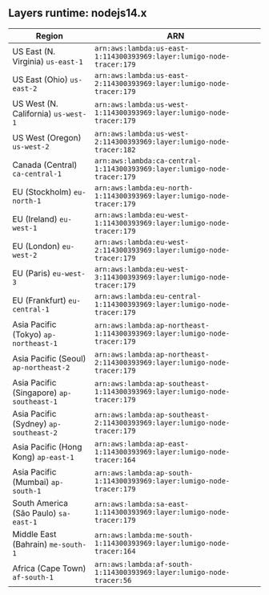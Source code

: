 Layers runtime: nodejs14.x
----
| Region | ARN |
| --- | --- |
|US East (N. Virginia)  `us-east-1`|`arn:aws:lambda:us-east-1:114300393969:layer:lumigo-node-tracer:179`|
|US East (Ohio)  `us-east-2`|`arn:aws:lambda:us-east-2:114300393969:layer:lumigo-node-tracer:179`|
|US West (N. California)  `us-west-1`|`arn:aws:lambda:us-west-1:114300393969:layer:lumigo-node-tracer:179`|
|US West (Oregon)  `us-west-2`|`arn:aws:lambda:us-west-2:114300393969:layer:lumigo-node-tracer:182`|
|Canada (Central)  `ca-central-1`|`arn:aws:lambda:ca-central-1:114300393969:layer:lumigo-node-tracer:179`|
|EU (Stockholm)  `eu-north-1`|`arn:aws:lambda:eu-north-1:114300393969:layer:lumigo-node-tracer:179`|
|EU (Ireland)  `eu-west-1`|`arn:aws:lambda:eu-west-1:114300393969:layer:lumigo-node-tracer:179`|
|EU (London)  `eu-west-2`|`arn:aws:lambda:eu-west-2:114300393969:layer:lumigo-node-tracer:179`|
|EU (Paris)  `eu-west-3`|`arn:aws:lambda:eu-west-3:114300393969:layer:lumigo-node-tracer:179`|
|EU (Frankfurt)  `eu-central-1`|`arn:aws:lambda:eu-central-1:114300393969:layer:lumigo-node-tracer:179`|
|Asia Pacific (Tokyo)  `ap-northeast-1`|`arn:aws:lambda:ap-northeast-1:114300393969:layer:lumigo-node-tracer:179`|
|Asia Pacific (Seoul)  `ap-northeast-2`|`arn:aws:lambda:ap-northeast-2:114300393969:layer:lumigo-node-tracer:179`|
|Asia Pacific (Singapore)  `ap-southeast-1`|`arn:aws:lambda:ap-southeast-1:114300393969:layer:lumigo-node-tracer:179`|
|Asia Pacific (Sydney)  `ap-southeast-2`|`arn:aws:lambda:ap-southeast-2:114300393969:layer:lumigo-node-tracer:179`|
|Asia Pacific (Hong Kong)  `ap-east-1`|`arn:aws:lambda:ap-east-1:114300393969:layer:lumigo-node-tracer:164`|
|Asia Pacific (Mumbai)  `ap-south-1`|`arn:aws:lambda:ap-south-1:114300393969:layer:lumigo-node-tracer:179`|
|South America (São Paulo)  `sa-east-1`|`arn:aws:lambda:sa-east-1:114300393969:layer:lumigo-node-tracer:179`|
|Middle East (Bahrain)  `me-south-1`|`arn:aws:lambda:me-south-1:114300393969:layer:lumigo-node-tracer:164`|
|Africa (Cape Town)  `af-south-1`|`arn:aws:lambda:af-south-1:114300393969:layer:lumigo-node-tracer:56`|

